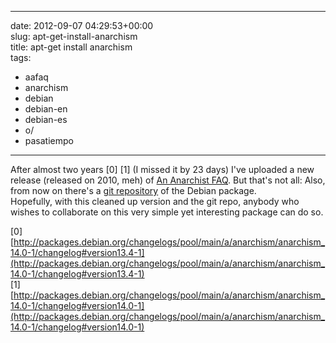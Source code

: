 
---
date: 2012-09-07 04:29:53+00:00  
slug: apt-get-install-anarchism  
title: apt-get install anarchism  
tags:  
- aafaq  
- anarchism  
- debian  
- debian-en  
- debian-es  
- o/  
- pasatiempo  

---
  
After almost two years [0] [1] (I missed it by 23 days) I've uploaded a new release (released on 2010, meh) of [An Anarchist FAQ](http://packages.debian.org/anarchism). But that's not all: Also, from now on there's a [git repository](http://anonscm.debian.org/gitweb/?p=collab-maint/anarchism.git;a=summary) of the Debian package.  
Hopefully, with this cleaned up version and the git repo, anybody who wishes to collaborate on this very simple yet interesting package can do so.   
  
[0] [http://packages.debian.org/changelogs/pool/main/a/anarchism/anarchism_14.0-1/changelog#version13.4-1](http://packages.debian.org/changelogs/pool/main/a/anarchism/anarchism_14.0-1/changelog#version13.4-1)  
[1] [http://packages.debian.org/changelogs/pool/main/a/anarchism/anarchism_14.0-1/changelog#version14.0-1](http://packages.debian.org/changelogs/pool/main/a/anarchism/anarchism_14.0-1/changelog#version14.0-1)  
